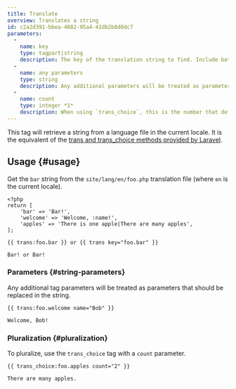 ```yaml
---
title: Translate
overview: Translates a string
id: c2a2d391-bbea-4082-95a4-41db2b8d0dc7
parameters:
  -
    name: key
    type: tagpart|string
    description: The key of the translation string to find. Include both the filename and string key delimited with dots. Can be used as a tag part or a `key` parameter.
  -
    name: any parameters
    type: string
    description: Any additional parameters will be treated as parameters that should be replaced in the string. 
  -
    name: count
    type: integer *1*
    description: When using `trans_choice`, this is the number that defines the pluralization.
---
```

This tag will retrieve a string from a language file in the current locale. It is the equivalent of the [trans and trans_choice methods provided by Laravel](https://laravel.com/docs/5.1/localization#basic-usage).

## Usage {#usage}

Get the `bar` string from the `site/lang/en/foo.php` translation file (where `en` is the current locale).

``` .language-php
<?php
return [
    'bar' => 'Bar!',
    'welcome' => 'Welcome, :name!',
    'apples' => 'There is one apple|There are many apples',
];
```

```
{{ trans:foo.bar }} or {{ trans key="foo.bar" }}
```

``` .language-output
Bar! or Bar!
```

### Parameters {#string-parameters}

Any additional tag parameters will be treated as parameters that should be replaced in the string. 

```
{{ trans:foo.welcome name="Bob" }}
```

``` .language-output
Welcome, Bob!
```

### Pluralization {#pluralization}

To pluralize, use the `trans_choice` tag with a `count` parameter.

```
{{ trans_choice:foo.apples count="2" }}
```

``` .language-output
There are many apples.
```
